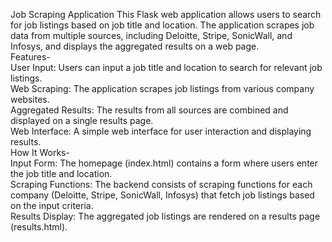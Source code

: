 Job Scraping Application
This Flask web application allows users to search for job listings based on job title and location. The application scrapes job data from multiple sources, including Deloitte, Stripe, SonicWall, and Infosys, and displays the aggregated results on a web page.
<br>
Features-<br>
User Input: Users can input a job title and location to search for relevant job listings.<br>
Web Scraping: The application scrapes job listings from various company websites.<br>
Aggregated Results: The results from all sources are combined and displayed on a single results page.<br>
Web Interface: A simple web interface for user interaction and displaying results.<br>
How It Works-<br>
Input Form: The homepage (index.html) contains a form where users enter the job title and location.<br>
Scraping Functions: The backend consists of scraping functions for each company (Deloitte, Stripe, SonicWall, Infosys) that fetch job listings based on the input criteria.<br>
Results Display: The aggregated job listings are rendered on a results page (results.html).<br>
